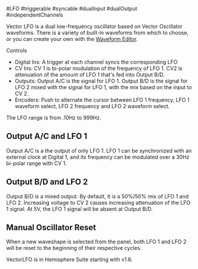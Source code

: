 #LFO #triggerable #syncable #dualInput #dualOutput #independentChannels 

Vector LFO is a dual low-frequency oscillator based on Vector Oscillator waveforms. There is a variety of built-in waveforms from which to choose, or you can create your own with the [Waveform Editor](https://github.com/Chysn/O_C-HemisphereSuite/wiki/Waveform-Editor).

Controls
* Digital Ins: A trigger at each channel syncs the corresponding LFO
* CV Ins: CV 1 is bi-polar modulation of the frequency of LFO 1. CV2 is attenuation of the amount of LFO 1 that's fed into Output B/D.
* Outputs: Output A/C is the signal for LFO 1. Output B/D is the signal for LFO 2 mixed with the signal for LFO 1, with the mix based on the input to CV 2.
* Encoders: Push to alternate the cursor between LFO 1 frequency, LFO 1 waveform select, LFO 2 frequency and LFO 2 waveform select.

The LFO range is from .10Hz to 999Hz.

## Output A/C and LFO 1

Output A/C is a the output of only LFO 1. LFO 1 can be synchronized with an external clock at Digital 1, and its frequency can be modulated over a 30Hz bi-polar range with CV 1.

## Output B/D and LFO 2

Output B/D is a mixed output. By default, it is a 50%/50% mix of LFO 1 and LFO 2. Increasing voltage to CV 2 causes increasing attenuation of the LFO 1 signal. At 5V, the LFO 1 signal will be absent at Output B/D.

## Manual Oscillator Reset

When a new waveshape is selected from the panel, both LFO 1 and LFO 2 will be reset to the beginning of their respective cycles.

VectorLFO is in Hemisphere Suite starting with v1.6.